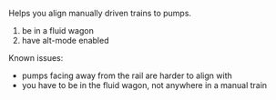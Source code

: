 Helps you align manually driven trains to pumps.

1) be in a fluid wagon
2) have alt-mode enabled

Known issues:
- pumps facing away from the rail are harder to align with
- you have to be in the fluid wagon, not anywhere in a manual train
